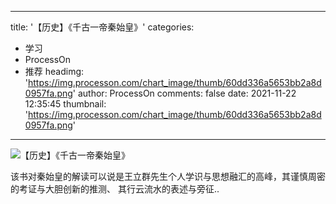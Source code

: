 
---
title: '【历史】《千古一帝秦始皇》'
categories: 
 - 学习
 - ProcessOn
 - 推荐
headimg: 'https://img.processon.com/chart_image/thumb/60dd336a5653bb2a8d0957fa.png'
author: ProcessOn
comments: false
date: 2021-11-22 12:35:45
thumbnail: 'https://img.processon.com/chart_image/thumb/60dd336a5653bb2a8d0957fa.png'
---

<div>   
<img class="thumb" alt="【历史】《千古一帝秦始皇》" src="https://img.processon.com/chart_image/thumb/60dd336a5653bb2a8d0957fa.png" referrerpolicy="no-referrer">
<p>该书对秦始皇的解读可以说是王立群先生个人学识与思想融汇的高峰，其谨慎周密的考证与大胆创新的推测、 其行云流水的表述与旁征..</p>  
</div>
            